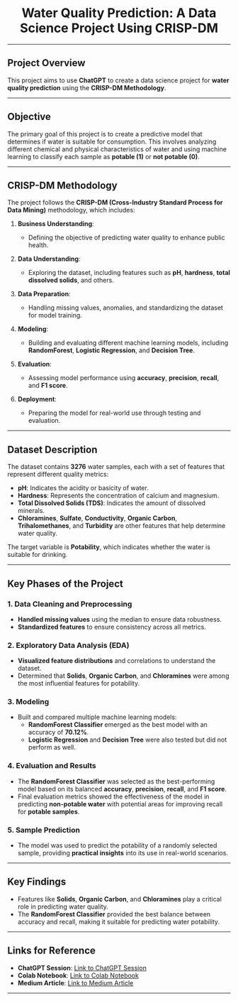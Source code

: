 # **<center>Water Quality Prediction: A Data Science Project Using CRISP-DM</center>**

---

## **Project Overview**
This project aims to use **ChatGPT** to create a data science project for **water quality prediction** using the **CRISP-DM Methodology**.

---

## **Objective**
The primary goal of this project is to create a predictive model that determines if water is suitable for consumption. This involves analyzing different chemical and physical characteristics of water and using machine learning to classify each sample as **potable (1)** or **not potable (0)**.

---

## **CRISP-DM Methodology**
The project follows the **CRISP-DM (Cross-Industry Standard Process for Data Mining)** methodology, which includes:

1. **Business Understanding**: 
   - Defining the objective of predicting water quality to enhance public health.

2. **Data Understanding**: 
   - Exploring the dataset, including features such as **pH**, **hardness**, **total dissolved solids**, and others.

3. **Data Preparation**: 
   - Handling missing values, anomalies, and standardizing the dataset for model training.

4. **Modeling**: 
   - Building and evaluating different machine learning models, including **RandomForest**, **Logistic Regression**, and **Decision Tree**.

5. **Evaluation**: 
   - Assessing model performance using **accuracy**, **precision**, **recall**, and **F1 score**.

6. **Deployment**: 
   - Preparing the model for real-world use through testing and evaluation.

---

## **Dataset Description**
The dataset contains **3276** water samples, each with a set of features that represent different quality metrics:

- **pH**: Indicates the acidity or basicity of water.
- **Hardness**: Represents the concentration of calcium and magnesium.
- **Total Dissolved Solids (TDS)**: Indicates the amount of dissolved minerals.
- **Chloramines**, **Sulfate**, **Conductivity**, **Organic Carbon**, **Trihalomethanes**, and **Turbidity** are other features that help determine water quality.

The target variable is **Potability**, which indicates whether the water is suitable for drinking.

---

## **Key Phases of the Project**

### 1. **Data Cleaning and Preprocessing**
- **Handled missing values** using the median to ensure data robustness.
- **Standardized features** to ensure consistency across all metrics.

### 2. **Exploratory Data Analysis (EDA)**
- **Visualized feature distributions** and correlations to understand the dataset.
- Determined that **Solids**, **Organic Carbon**, and **Chloramines** were among the most influential features for potability.

### 3. **Modeling**
- Built and compared multiple machine learning models:
  - **RandomForest Classifier** emerged as the best model with an accuracy of **70.12%**.
  - **Logistic Regression** and **Decision Tree** were also tested but did not perform as well.

### 4. **Evaluation and Results**
- The **RandomForest Classifier** was selected as the best-performing model based on its balanced **accuracy**, **precision**, **recall**, and **F1 score**.
- Final evaluation metrics showed the effectiveness of the model in predicting **non-potable water** with potential areas for improving recall for **potable samples**.

### 5. **Sample Prediction**
- The model was used to predict the potability of a randomly selected sample, providing **practical insights** into its use in real-world scenarios.

---

## **Key Findings**
- Features like **Solids**, **Organic Carbon**, and **Chloramines** play a critical role in predicting water quality.
- The **RandomForest Classifier** provided the best balance between accuracy and recall, making it suitable for predicting water potability.

---

## **Links for Reference**
- **ChatGPT Session**: [Link to ChatGPT Session](https://chatgpt.com/share/67031bff-d34c-8002-accb-66a3025ec991)
- **Colab Notebook**: [Link to Colab Notebook](https://colab.research.google.com/drive/1RP86rwng926gFgsRl28fAaqzYahsYkby?usp=sharing)
- **Medium Article**: [Link to Medium Article](https://medium.com/@jayanth.kalyanam/predicting-water-quality-a-data-science-journey-using-crisp-dm-b164c05c2260)

---
